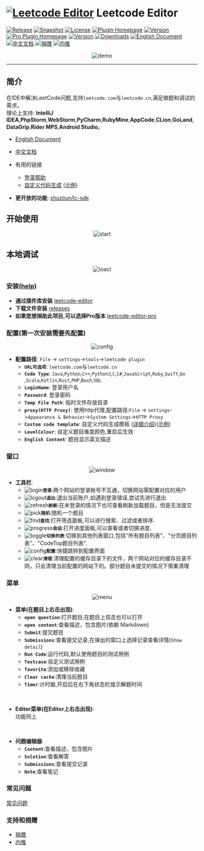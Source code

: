 # [![Leetcode Editor][plugin-logo]][gh:leetcode-editor] Leetcode Editor 

[![Release][badge:release]][gh:releases]
[![Snapshot][badge:snapshot]][gh:snapshot]
[![License][badge:license]][gh:license]
[![Plugin Homepage][badge:plugin-homepage]][plugin-homepage]
[![Version][badge:version]][plugin-versions]
[![Pro Plugin Homepage][badge:plugin-homepage-pro]][plugin-homepage-pro]
[![Version][badge:pro-version]][plugin-versions-pro]
[![Downloads][badge:downloads]][plugin-homepage]
[![English Document][badge:en-doc]][gh:en-doc]
[![中文文档][badge:zh-doc]][gh:zh-doc]
[![捐赠][badge:donate]][shuzijun-donate]
[![内推][badge:referrals]][shuzijun-referrals]  

<p align="center"><img src="https://cdn.jsdelivr.net/gh/shuzijun/blog-comment@v0.0.1/doc/leetcode-demo.gif" alt="demo" style="width: auto;height: auto;max-width: 90%; max-height: 90%;"></p>

---

## 简介  
  在IDE中解决LeetCode问题,支持`leetcode.com`与`leetcode.cn`,满足做题和调试的需求。  
  理论上支持: **IntelliJ IDEA**,**PhpStorm**,**WebStorm**,**PyCharm**,**RubyMine**,**AppCode**,**CLion**,**GoLand**,**DataGrip**,**Rider MPS**,**Android Studio**。  

  - [English Document][gh:en-doc]
  - [中文文档][gh:zh-doc]

  - 有用的链接
    - [登录帮助][gh:login-help]
    - [自定义代码生成][gh:custom-code-zh] ([示例][gh:leetcode-question])
    
  - **更开放的功能**: [shuzijun/lc-sdk](https://github.com/shuzijun/lc-sdk)


##  开始使用 
<p align="center"><img src="https://cdn.jsdelivr.net/gh/shuzijun/leetcode-editor@master/doc/leetcode-editor-3.0.gif" alt="start" style="width: auto;height: auto;max-width: 90%; max-height: 90%;"></p>
 

## 本地调试  
<p align="center"><img src="https://cdn.jsdelivr.net/gh/shuzijun/leetcode-editor@master/doc/customConfig-100.gif" alt="loacl" style="width: auto;height: auto;max-width: 90%; max-height: 90%;"></p>


### 安装([help][managing-plugins])  
- **通过插件库安装** [leetcode-editor][plugin-homepage]  
- **下载文件安装** [releases][gh:releases]  
- **如果您想捐助此项目,可以选择Pro版本** [leetcode-editor-pro][plugin-homepage-pro]

### 配置(第一次安装需要先配置)  

<p align="center"><img src="https://cdn.jsdelivr.net/gh/shuzijun/leetcode-editor@master/doc/config-3.0.jpg" alt="config" style="width: auto;height: auto;max-width: 90%; max-height: 90%;"></p>

 
- **配置路径**: `File` -> `settings`->`tools`->`leetcode plugin`  
  - **`URL可选项`**: `leetcode.com`与`leetcode.cn`  
  - **`Code Type`**: `Java`,`Python`,`C++`,`Python3`,`C`,`C#`,`JavaScript`,`Ruby`,`Swift`,`Go` ,`Scala`,`Kotlin`,`Rust`,`PHP`,`Bash`,`SQL`   
  - **`LoginName`**: 登录用户名
  - **`Password`**: 登录密码  
  - **`Temp File Path`**: 临时文件存放目录  
  - **`proxy(HTTP Proxy)`**: 使用http代理,配置路径:`File` -> `settings`->`Appearance & Behavior`->`System Settings`->`HTTP Proxy`
  - **`Custom code template`**: 自定义代码生成模板 ([详细介绍][gh:custom-code-zh])([示例][gh:leetcode-question])  
  - **`LevelColour`**: 自定义题目难度颜色,重启后生效  
  - **`English Content`**: 题目显示英文描述  
  
### 窗口    

<p align="center"><img src="https://cdn.jsdelivr.net/gh/shuzijun/leetcode-editor@master/doc/window-3.0.jpg" alt="window" style="width: auto;height: auto;max-width: 90%; max-height: 90%;"></p> 
  
- **工具栏**:  
  - ![login][icon:login]**`登录`**:两个网站的登录帐号不互通，切换网站需配置对应的用户  
  - ![logout][icon:logout]**`退出`**:退出当前账户,如遇到登录错误,尝试先进行退出  
  - ![refresh][icon:refresh]**`刷新`**:在未登录的情况下也可查看刷新加载题目，但是无法提交  
  - ![pick][icon:pick]**`随机`**:随机一个题目
  - ![find][icon:find]**`查找`**:打开筛选面板,可以进行搜索、过滤或者排序.  
  - ![progress][icon:progress]**`会话`**:打开进度面板,可以查看或者切换进度.
  - ![toggle][icon:toggle]**`切换列表`**:切换到其他列表窗口,包括"所有题目列表"、"分页题目列表"、"CodeTop题目列表".
  - ![config][icon:config]**`配置`**:快捷跳转到配置界面  
  - ![clear][icon:clear]**`清理`**:清理配置的缓存目录下的文件，两个网站对应的缓存目录不同，只会清理当前配置的网站下的。部分题目未提交的情况下慎重清理  

### 菜单  
<p align="center"><img src="https://cdn.jsdelivr.net/gh/shuzijun/leetcode-editor@master/doc/menu-3.0.jpg" alt="menu" style="width: auto;height: auto;max-width: 90%; max-height: 90%;"></p>
   

- **菜单(在题目上右击出现)**:  
  - **`open question`**:打开题目,在题目上双击也可以打开  
  - **`open content`**:查看描述，包含图片(依赖 Markdown)  
  - **`Submit`**:提交题目  
  - **`Submissions`**:查看提交记录,在弹出的窗口上选择记录查看详情(`Show detail`)  
  - **`Run Code`**:运行代码,默认使用题目的测试用例  
  - **`Testcase`**:自定义测试用例  
  - **`favorite`**:添加或移除收藏
  - **`Clear cache`**:清理当前题目  
  - **`Timer`**:计时器,开启后在右下角状态栏提示解题时间    

<br>  

- **Editor菜单(在Editor上右击出现)**:  
  功能同上  

<br>  

- **问题编辑器**:
  - **`Content`**:查看描述，包含图片
  - **`Solution`**:查看解答
  - **`Submissions`**:查看提交记录
  - **`Note`**:查看笔记
  
### 常见问题  
  [常见问题][gh:question] 

### 支持和捐赠
* [捐赠][shuzijun-donate]
* [内推][shuzijun-referrals]


[plugin-logo]: https://cdn.jsdelivr.net/gh/shuzijun/leetcode-editor@master/src/main/resources/META-INF/pluginIcon.svg

[badge:plugin-homepage]: https://img.shields.io/badge/Plugin%20Home-Leetcode%20Editor-blue?logo=jetbrains&style=flat-square
[badge:plugin-homepage-pro]: https://img.shields.io/badge/Pro%20Plugin%20Home-Leetcode%20Editor%20Pro-blue?logo=jetbrains&style=flat-square&color=blueviolet
[badge:release]: https://img.shields.io/github/actions/workflow/status/shuzijun/leetcode-editor/release.yml?branch=master&style=flat-square&logo=github&&label=Release%20Build
[badge:snapshot]: https://img.shields.io/github/actions/workflow/status/shuzijun/leetcode-editor/snapshot.yml?branch=master&style=flat-square&logo=github&&label=Snapshot%20Build
[badge:license]: https://img.shields.io/github/license/shuzijun/leetcode-editor.svg?style=flat-square&&label=License
[badge:downloads]: https://img.shields.io/jetbrains/plugin/d/12132?style=flat-square&label=Plugin%20Downloads&logo=jetbrains
[badge:version]: https://img.shields.io/jetbrains/plugin/v/12132?label=Plugin%20Version&logo=jetbrains&style=flat-square
[badge:pro-version]: https://img.shields.io/jetbrains/plugin/v/17166?label=Pro%20Plugin%20Version&logo=jetbrains&style=flat-square&color=blueviolet
[badge:en-doc]: https://img.shields.io/badge/Docs-English%20Document-blue?logo=docs&style=flat-square
[badge:zh-doc]: https://img.shields.io/badge/Docs-中文文档-blue?logo=docs&style=flat-square
[badge:donate]: https://img.shields.io/badge/Docs-捐赠-ff69c4?logo=docs&style=flat-square
[badge:referrals]: https://img.shields.io/badge/Docs-内推-ff69c4?logo=docs&style=flat-square


[icon:leetcode]: https://cdn.jsdelivr.net/gh/shuzijun/leetcode-editor@master/src/main/resources/icons/LeetCode_dark.svg
[icon:login]: https://cdn.jsdelivr.net/gh/shuzijun/leetcode-editor@master/src/main/resources/icons/login_dark.svg
[icon:logout]: https://cdn.jsdelivr.net/gh/shuzijun/leetcode-editor@master/src/main/resources/icons/logout_dark.svg
[icon:refresh]: https://cdn.jsdelivr.net/gh/shuzijun/leetcode-editor@master/src/main/resources/icons/refresh_dark.svg
[icon:pick]: https://cdn.jsdelivr.net/gh/shuzijun/leetcode-editor@master/src/main/resources/icons/random_dark.svg
[icon:find]: https://cdn.jsdelivr.net/gh/shuzijun/leetcode-editor@master/src/main/resources/icons/find_dark.svg
[icon:progress]: https://cdn.jsdelivr.net/gh/shuzijun/leetcode-editor@master/src/main/resources/icons/progress_dark.svg
[icon:toggle]: https://cdn.jsdelivr.net/gh/shuzijun/leetcode-editor@master/src/main/resources/icons/toggle_dark.svg
[icon:config]: https://cdn.jsdelivr.net/gh/shuzijun/leetcode-editor@master/src/main/resources/icons/config_lc_dark.svg
[icon:clear]: https://cdn.jsdelivr.net/gh/shuzijun/leetcode-editor@master/src/main/resources/icons/clear_dark.svg



[gh:leetcode-editor]: https://github.com/shuzijun/leetcode-editor
[gh:releases]: https://github.com/shuzijun/leetcode-editor/releases
[gh:snapshot]: https://github.com/shuzijun/leetcode-editor/actions?query=workflow%3ASnapshot
[gh:license]: https://github.com/shuzijun/leetcode-editor/blob/master/LICENSE
[gh:en-doc]: https://github.com/shuzijun/leetcode-editor/blob/master/README.md
[gh:zh-doc]: #简介
[gh:login-help]: https://github.com/shuzijun/leetcode-editor/blob/master/doc/LoginHelp_ZH.md
[gh:custom-code-zh]: https://github.com/shuzijun/leetcode-editor/blob/master/doc/CustomCode_ZH.md
[gh:leetcode-question]: https://github.com/shuzijun/leetcode-question
[gh:question]: https://github.com/shuzijun/leetcode-editor/wiki/%E5%B8%B8%E8%A7%81%E9%97%AE%E9%A2%98

[plugin-homepage]: https://plugins.jetbrains.com/plugin/12132-leetcode-editor
[plugin-versions]: https://plugins.jetbrains.com/plugin/12132-leetcode-editor/versions
[plugin-homepage-pro]: https://plugins.jetbrains.com/plugin/17166-leetcode-editor-pro
[plugin-versions-pro]: https://plugins.jetbrains.com/plugin/17166-leetcode-editor-pro/versions
[managing-plugins]: https://www.jetbrains.com/help/idea/managing-plugins.html

[shuzijun-donate]: https://shuzijun.cn/donate.html
[shuzijun-referrals]: https://shuzijun.cn/referrals.html

